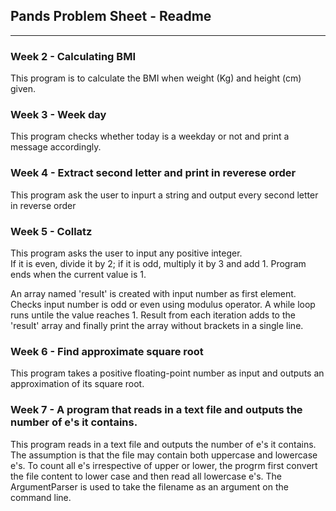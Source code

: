 ## Pands Problem Sheet - Readme
___
### Week 2 - Calculating BMI
This program is to calculate the BMI when weight (Kg) and height (cm) given.
     
    
    
### Week 3 - Week day
This program checks whether today is a weekday or not and print a message accordingly.
 
 
    
### Week 4 - Extract second letter and print in reverese order
This program ask the user to inpurt a string and output every second letter in reverse order
  
  
### Week 5 - Collatz
This program asks the user to input any positive integer.  
If it is even, divide it by 2; if it is odd, multiply it by 3 and add 1. Program ends when the current value is 1.

An array named 'result' is created with input number as first element. Checks input number is odd or even using modulus operator. A while loop runs untile the value reaches 1. Result from each iteration adds to the 'result' array and finally print the array without brackets in a single line.
  
### Week 6 - Find approximate square root
This program takes a positive floating-point number as input and outputs an approximation of its square root.  

### Week 7 - A program that reads in a text file and outputs the number of e's it contains.
This program reads in a text file and outputs the number of e's it contains. The assumption is that the file may contain both uppercase and lowercase e's. To count all e's irrespective of upper or lower, the progrm first convert the file content to lower case and then read all lowercase e's. The ArgumentParser is used to  take the filename as an argument on the command line.